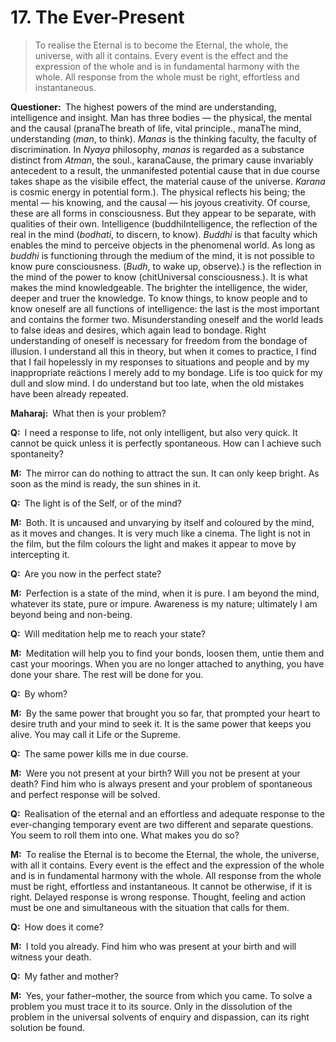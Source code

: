 # 17. The Ever-Present

>To realise the Eternal is to become the Eternal, the whole, the universe, with all it contains. Every event is the effect and the expression of the whole and is in fundamental harmony with the whole. All response from the whole must be right, effortless and instantaneous.

**Questioner:**&ensp;The highest powers of the mind are understanding, intelligence and insight. Man has three bodies — the physical, the mental and the causal (<span class=tooltip>prana<span class=tooltiptext>The breath of life, vital principle.</span></span>, <span class=tooltip>mana<span class=tooltiptext>The mind, understanding (*man*, to think). *Manas* is the thinking faculty, the faculty of discrimination. In *Nyaya* philosophy, *manas* is regarded as a substance distinct from *Atman*, the soul.</span></span>, <span class=tooltip>karana<span class=tooltiptext>Cause, the primary cause invariably antecedent to a result, the unmanifested potential cause that in due course takes shape as the visibile effect, the material cause of the universe. *Karana* is cosmic energy in potential form.</span></span>). The physical reflects his being; the mental — his knowing, and the causal — his joyous creativity. Of course, these are all forms in consciousness. But they appear to be separate, with qualities of their own. Intelligence (<span class=tooltip>buddhi<span class=tooltiptext>Intelligence, the reflection of the real in the mind (*bodhati*, to discern, to know). *Buddhi* is that faculty which enables the mind to perceive objects in the phenomenal world. As long as *buddhi* is functioning through the medium of the mind, it is not possible to know pure consciousness. (*Budh*, to wake up, observe).</span></span>) is the reflection in the mind of the power to know (<span class=tooltip>chit<span class=tooltiptext>Universal consciousness.</span></span>). It is what makes the mind knowledgeable. The brighter the intelligence, the wider, deeper and truer the knowledge. To know things, to know people and to know oneself are all functions of intelligence: the last is the most important and contains the former two. Misunderstanding oneself and the world leads to false ideas and desires, which again lead to bondage. Right understanding of oneself is necessary for freedom from the bondage of illusion. I understand all this in theory, but when it comes to practice, I find that I fail hopelessly in my responses to situations and people and by my inappropriate reäctions I merely add to my bondage. Life is too quick for my dull and slow mind. I do understand but too late, when the old mistakes have been already repeated.

**Maharaj:**&ensp;What then is your problem?

**Q:**&ensp;I need a response to life, not only intelligent, but also very quick. It cannot be quick unless it is perfectly spontaneous. How can I achieve such spontaneity?

**M:**&ensp;The mirror can do nothing to attract the sun. It can only keep bright. As soon as the mind is ready, the sun shines in it.

**Q:**&ensp;The light is of the Self, or of the mind?

**M:**&ensp;Both. It is uncaused and unvarying by itself and coloured by the mind, as it moves and changes. It is very much like a cinema. The light is not in the film, but the film colours the light and makes it appear to move by intercepting it.

**Q:**&ensp;Are you now in the perfect state?

**M:**&ensp;Perfection is a state of the mind, when it is pure. I am beyond the mind, whatever its state, pure or impure. Awareness is my nature; ultimately I am beyond being and non-being.

**Q:**&ensp;Will meditation help me to reach your state?

**M:**&ensp;Meditation will help you to find your bonds, loosen them, untie them and cast your moorings. When you are no longer attached to anything, you have done your share. The rest will be done for you.

**Q:**&ensp;By whom?

**M:**&ensp;By the same power that brought you so far, that prompted your heart to desire truth and your mind to seek it. It is the same power that keeps you alive. You may call it Life or the Supreme. 

**Q:**&ensp;The same power kills me in due course.

**M:**&ensp;Were you not present at your birth? Will you not be present at your death? Find him who is always present and your problem of spontaneous and perfect response will be solved.

**Q:**&ensp;Realisation of the eternal and an effortless and adequate response to the ever-changing temporary event are two different and separate questions. You seem to roll them into one. What makes you do so?

**M:**&ensp;To realise the Eternal is to become the Eternal, the whole, the universe, with all it contains. Every event is the effect and the expression of the whole and is in fundamental harmony with the whole. All response from the whole must be right, effortless and instantaneous. It cannot be otherwise, if it is right. Delayed response is wrong response. Thought, feeling and action must be one and simultaneous with the situation that calls for them.

**Q:**&ensp;How does it come?

**M:**&ensp;I told you already. Find him who was present at your birth and will witness your death.

**Q:**&ensp;My father and mother?

**M:**&ensp;Yes, your father–mother, the source from which you came. To solve a problem you must trace it to its source. Only in the dissolution of the problem in the universal solvents of enquiry and dispassion, can its right solution be found.